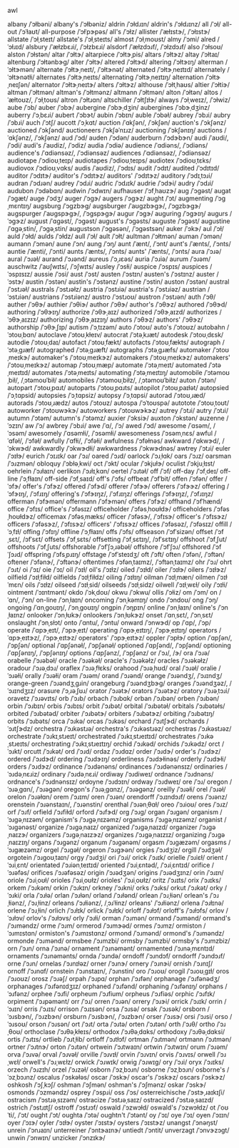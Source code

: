 awl

albany	/ˈɔɫbəni/
albany's	/ˈɔɫbəniz/
aldrin	/ˈɔɫdɹɪn/
aldrin's	/ˈɔɫdɹɪnz/
all	/ˈɔɫ/
all-out	/ˈɔˈɫaʊt/
all-purpose	/ˈɔɫˈpɝpəs/
all's	/ˈɔɫz/
allister	/ˈæɫɪstɝ/, /ˈɔɫɪstɝ/
allstate	/ˈɔɫˌsteɪt/
allstate's	/ˈɔɫˌsteɪts/
almost	/ˈɔɫˌmoʊst/
almy	/ˈɔmi/
alred	/ˈɔɫɹɪd/
alsbury	/ˈæɫzbɛɹi/, /ˈɔɫzbɛɹi/
alsdorf	/ˈæɫzdɔɹf/, /ˈɔɫzdɔɹf/
also	/ˈɔɫsoʊ/
alston	/ˈɔɫstən/
altar	/ˈɔɫtɝ/
altarpiece	/ˈɔɫtɝˌpis/
altars	/ˈɔɫtɝz/
altay	/ˈɔɫtaɪ/
altenburg	/ˈɔɫtənbɝɡ/
alter	/ˈɔɫtɝ/
altered	/ˈɔɫtɝd/
altering	/ˈɔɫtɝɪŋ/
alterman	/ˈɔɫtɝmən/
alternate	/ˈɔɫtɝˌneɪt/, /ˈɔɫtɝnət/
alternated	/ˈɔɫtɝˌneɪtɪd/
alternately	/ˈɔɫtɝnətɫi/
alternates	/ˈɔɫtɝˌneɪts/
alternating	/ˈɔɫtɝˌneɪtɪŋ/
alternation	/ˈɔɫtɝˌneɪʃən/
alternator	/ˈɔɫtɝˌneɪtɝ/
alters	/ˈɔɫtɝz/
althouse	/ˈɔɫtˌhaʊs/
altier	/ˈɔɫtiɝ/
altman	/ˈɔɫtmən/
altman's	/ˈɔɫtmənz/
altmann	/ˈɔɫtmən/
alton	/ˈɔɫtən/
altos	/ˈæɫtoʊz/, /ˈɔɫˌtoʊs/
altron	/ˈɔɫtɹɑn/
altschiller	/ˈɔɫtʃɪɫɝ/
always	/ˈɔɫˌweɪz/, /ˈɔɫwiz/
aube	/ˈɔb/
auber	/ˈɔbɝ/
aubergine	/ˈɔbɝˌdʒin/
aubergines	/ˈɔbɝˌdʒinz/
auberry	/ˈɔˌbɛɹi/
aubert	/ˈɔbɝt/
aubin	/ˈɔbɪn/
auble	/ˈɔbəɫ/
aubrey	/ˈɔbɹi/
aubry	/ˈɔbɹi/
auch	/ˈɔtʃ/
aucott	/ˈɔˌkɑt/
auction	/ˈɑkʃən/, /ˈɔkʃən/
auction's	/ˈɔkʃənz/
auctioned	/ˈɔkʃənd/
auctioneers	/ˈɔkʃəˈnɪɹz/
auctioning	/ˈɔkʃənɪŋ/
auctions	/ˈɑkʃənz/, /ˈɔkʃənz/
aud	/ˈɔd/
auden	/ˈɔdən/
auderburn	/ˈɔdɝbɝn/
audi	/ˈaʊdi/, /ˈɔdi/
audi's	/ˈaʊdiz/, /ˈɔdiz/
audia	/ˈɔdiə/
audience	/ˈɑdiəns/, /ˈɔdiəns/
audience's	/ˈɑdiənsəz/, /ˈɔdiənsəz/
audiences	/ˈɑdiənsəz/, /ˈɔdiənsəz/
audiotape	/ˈɔdioʊˌteɪp/
audiotapes	/ˈɔdioʊˌteɪps/
audiotex	/ˈɔdioʊˌtɛks/
audiovox	/ˈɔdioʊˌvɑks/
audis	/ˈaʊdiz/, /ˈɔdɪs/
audit	/ˈɔdɪt/
audited	/ˈɔdɪtɪd/
auditor	/ˈɔdɪtɝ/
auditor's	/ˈɔdɪtɝz/
auditors'	/ˈɔdɪtɝz/
auditory	/ˈɔdɪˌtɔɹi/
audran	/ˈɔdɹən/
audrey	/ˈɔdɹi/
audric	/ˈɔdɹɪk/
audrie	/ˈɔdɝi/
audry	/ˈɔdɹi/
audubon	/ˈɔdəbɑn/
audwin	/ˈɔdwɪn/
aufhauser	/ˈɔfˌhaʊzɝ/
aug	/ˈɔɡəst/
augat	/ˈɔɡæt/
auge	/ˈɔdʒ/
auger	/ˈɔɡɝ/
augers	/ˈɔɡɝz/
aught	/ˈɔt/
augmenting	/ˈɔɡˌmɛntɪŋ/
augsburg	/ˈɔɡzbɝɡ/
augsburger	/ˈaʊɡzbɝɡɝ/, /ˈɔɡzbɝɡɝ/
augspurger	/ˈaʊɡspɝɡɝ/, /ˈɔɡspɝɡɝ/
augur	/ˈɔɡɝ/
auguring	/ˈɔɡɝɪŋ/
augurs	/ˈɔɡɝz/
august	/ˈɑɡəst/, /ˈɔɡəst/
august's	/ˈɔɡəsts/
auguste	/ˈɔɡəst/
augustine	/ˈɑɡəˌstin/, /ˈɔɡəˌstin/
augustson	/ˈɔɡəsən/, /ˈɔɡəstsən/
auker	/ˈɔkɝ/
aul	/ˈɔɫ/
auld	/ˈɔɫd/
aulds	/ˈɔɫdz/
aull	/ˈɔɫ/
ault	/ˈɔɫt/
aultman	/ˈɔɫtmən/
auman	/ˈɔmən/
aumann	/ˈɔmən/
aune	/ˈɔn/
aung	/ˈɔŋ/
aunt	/ˈænt/, /ˈɔnt/
aunt's	/ˈænts/, /ˈɔnts/
auntie	/ˈænti/, /ˈɔnti/
aunts	/ˈænts/, /ˈɔnts/
aunts'	/ˈænts/, /ˈɔnts/
aura	/ˈɔɹə/
aural	/ˈɔɹəɫ/
aurand	/ˈɔɹənd/
aureus	/ˈɔˌɹɛəs/
auria	/ˈɔɹiə/
aurum	/ˈɔɹəm/
auschwitz	/ˈaʊʃwɪts/, /ˈɔʃwɪts/
ausley	/ˈɔsɫi/
auspice	/ˈɔspɪs/
auspices	/ˈɔspɪsɪz/
aussie	/ˈɔsi/
aust	/ˈɔst/
austen	/ˈɔstɪn/
austen's	/ˈɔstɪnz/
auster	/ˈɔstɝ/
austin	/ˈɔstən/
austin's	/ˈɔstənz/
austine	/ˈɔstin/
auston	/ˈɔstən/
austral	/ˈɔstɹəɫ/
australs	/ˈɔstɹəɫz/
austria	/ˈɔstɹiə/
austria's	/ˈɔstɹiəz/
austrian	/ˈɔstɹiən/
austrians	/ˈɔstɹiənz/
austro	/ˈɔstɹoʊ/
austron	/ˈɔstɹən/
auth	/ˈɔθ/
auther	/ˈɔθɝ/
authier	/ˈɔθiɝ/
author	/ˈɔθɝ/
author's	/ˈɔθɝz/
authored	/ˈɔθɝd/
authoring	/ˈɔθɝɪŋ/
authorize	/ˈɔθɝˌaɪz/
authorized	/ˈɔθɝˌaɪzd/
authorizes	/ˈɔθɝˌaɪzɪz/
authorizing	/ˈɔθɝˌaɪzɪŋ/
authors	/ˈɔθɝz/
authors'	/ˈɔθɝz/
authorship	/ˈɔθɝˌʃɪp/
autism	/ˈɔˌtɪzəm/
auto	/ˈɔtoʊ/
auto's	/ˈɔtoʊz/
autobahn	/ˈɔtoʊˌbɑn/
autoclave	/ˈɔtoʊˌkɫeɪv/
autocrat	/ˈɔtəˌkɹæt/
autodesk	/ˈɔtoʊˌdɛsk/
autodie	/ˈɔtoʊˌdaɪ/
autofact	/ˈɔtoʊˌfækt/
autofacts	/ˈɔtoʊˌfækts/
autograph	/ˈɔtəˌɡɹæf/
autographed	/ˈɔtəˌɡɹæft/
autographs	/ˈɔtəˌɡɹæfs/
automaker	/ˈɔtoʊˌmeɪkɝ/
automaker's	/ˈɔtoʊˌmeɪkɝz/
automakers	/ˈɔtoʊˌmeɪkɝz/
automakers'	/ˈɔtoʊˌmeɪkɝz/
automap	/ˈɔtoʊˌmæp/
automate	/ˈɔtəˌmeɪt/
automated	/ˈɔtəˌmeɪtɪd/
automates	/ˈɔtəˌmeɪts/
automating	/ˈɔtəˌmeɪtɪŋ/
automobile	/ˈɔtəmoʊˌbiɫ/, /ˌɔtəmoʊˈbiɫ/
automobiles	/ˈɔtəmoʊˌbiɫz/, /ˌɔtəmoʊˈbiɫz/
auton	/ˈɔtən/
autopart	/ˈɔtoʊˌpɑɹt/
autoparts	/ˈɔtoʊˌpɑɹts/
autopilot	/ˈɔtoʊˌpaɪɫət/
autopsied	/ˈɔˌtɑpsid/
autopsies	/ˈɔˌtɑpsiz/
autopsy	/ˈɔˌtɑpsi/
autorad	/ˈɔtoʊˌɹæd/
autorads	/ˈɔtoʊˌɹædz/
autos	/ˈɔtoʊz/
autospa	/ˈɔˈtoʊspə/
autotote	/ˈɔtoʊˌtoʊt/
autoworker	/ˈɔtoʊwɝkɝ/
autoworkers	/ˈɔtoʊwɝkɝz/
autrey	/ˈɔtɹi/
autry	/ˈɔtɹi/
autumn	/ˈɔtəm/
autumn's	/ˈɔtəmz/
auxier	/ˈɔksiɝ/
auxton	/ˈɔkstən/
auzenne	/ˈɔzɪn/
aw	/ˈɔ/
awbrey	/ˈɔbɹi/
awe	/ˈɑ/, /ˈɔ/
awed	/ˈɔd/
awesome	/ˈɑsəm/, /ˈɔsəm/
awesomely	/ˈɑsəmɫi/, /ˈɔsəmɫi/
awesomeness	/ˈɔsəmˌnɛs/
awful	/ˈɑfəɫ/, /ˈɔfəɫ/
awfully	/ˈɑfɫi/, /ˈɔfəɫi/
awfulness	/ˈɔfəɫnəs/
awkward	/ˈɑkwɝd/, /ˈɔkwɝd/
awkwardly	/ˈɔkwɝdɫi/
awkwardness	/ˈɔkwɝdnəs/
awtrey	/ˈɔtɹi/
euler	/ˈɔɪɫɝ/
eurich	/ˈɔɪɹɪk/
oar	/ˈɔɹ/
oared	/ˈɔɹd/
oarlock	/ˈɔɹˌɫɑk/
oars	/ˈɔɹz/
oarsman	/ˈɔɹzmən/
obloquy	/ˈɔbɫəˌkwi/
oct	/ˈɔkt/
ocular	/ˈɔkjuɫɝ/
oculist	/ˈɔkjuˌɫɪst/
oehrlein	/ˈɔɹɫaɪn/
oerlikon	/ˈɔɹɫɪˌkɑn/
oertel	/ˈɔɹtəɫ/
off	/ˈɔf/
off-day	/ˈɔfˌdeɪ/
off-line	/ˈɔˌfɫaɪn/
off-side	/ˈɔfˌsaɪd/
off's	/ˈɔfs/
offbeat	/ˈɔfˈbit/
offen	/ˈɔfən/
offer	/ˈɔfɝ/
offer's	/ˈɔfɝz/
offered	/ˈɔfɝd/
offerer	/ˈɔfɝɝ/
offerers	/ˈɔfɝɝz/
offering	/ˈɔfɝɪŋ/, /ˈɔfɹɪŋ/
offering's	/ˈɔfɝɪŋz/, /ˈɔfɹɪŋz/
offerings	/ˈɔfɝɪŋz/, /ˈɔfɹɪŋz/
offerman	/ˈɔfɝmən/
offermann	/ˈɔfɝmən/
offers	/ˈɔfɝz/
offhand	/ˈɔfˈhænd/
office	/ˈɔfɪs/
office's	/ˈɔfəsɪz/
officeholder	/ˈɔfəsˌhoʊɫdɝ/
officeholders	/ˈɔfəsˌhoʊɫdɝz/
officemax	/ˈɔfəsˌmæks/
officer	/ˈɔfəsɝ/, /ˈɔfɪsɝ/
officer's	/ˈɔfɪsɝz/
officers	/ˈɔfəsɝz/, /ˈɔfɪsɝz/
officers'	/ˈɔfɪsɝz/
offices	/ˈɔfəsəz/, /ˈɔfəsɪz/
offill	/ˈɔˌfɪɫ/
offing	/ˈɔfɪŋ/
offline	/ˈɔˌfɫaɪn/
offs	/ˈɔfs/
offseason	/ˈɔfˈsizən/
offset	/ˈɔfˌsɛt/, /ɔfˈsɛt/
offsets	/ˈɔfˌsɛts/
offsetting	/ˈɔfˌsɛtɪŋ/, /ɔfˈsɛtɪŋ/
offshoot	/ˈɔfˌʃut/
offshoots	/ˈɔfˌʃuts/
offshorable	/ˈɔfˈʃɔˌɹəbəɫ/
offshore	/ˈɔfˈʃɔɹ/
offshored	/ˈɔfˈʃɔɹd/
offspring	/ˈɔfsˌpɹɪŋ/
offstage	/ˈɔfˈsteɪdʒ/
oft	/ˈɔft/
often	/ˈɔfən/, /ˈɔftən/
oftener	/ˈɔfənɝ/, /ˈɔftənɝ/
oftentimes	/ˈɔfənˌtaɪmz/, /ˈɔftənˌtaɪmz/
ohr	/ˈɔɹ/
ohrt	/ˈɔɹt/
oi	/ˈɔɪ/
oie	/ˈɔɪ/
oil	/ˈɔɪɫ/
oil's	/ˈɔɪɫz/
oiled	/ˈɔɪɫd/
oiler	/ˈɔɪɫɝ/
oilers	/ˈɔɪɫɝz/
oilfield	/ˈɔɪɫˌfiɫd/
oilfields	/ˈɔɪɫˌfiɫdz/
oiling	/ˈɔɪɫɪŋ/
oilman	/ˈɔɪɫˌmæn/
oilmen	/ˈɔɪɫˈmɛn/
oils	/ˈɔɪɫz/
oilseed	/ˈɔɪɫˌsid/
oilseeds	/ˈɔɪɫˌsidz/
oilwell	/ˈɔɪɫˌwɛɫ/
oily	/ˈɔɪɫi/
ointment	/ˈɔɪntmənt/
okdo	/ˈɔkˌdoʊ/
okwu	/ˈɔkwu/
ollis	/ˈɔɫiz/
om	/ˈɔm/
on	/ˈɑn/, /ˈɔn/
on-line	/ˈɔnˌɫaɪn/
oncoming	/ˈɔnˌkəmɪŋ/
ondo	/ˈɔndoʊ/
ong	/ˈɔŋ/
ongoing	/ˈɑnˌɡoʊɪŋ/, /ˈɔnˌɡoʊɪŋ/
ongpin	/ˈɔŋpɪn/
online	/ˈɔnˌɫaɪn/
online's	/ˈɔnˌɫaɪnz/
onlooker	/ˈɔnˌɫʊkɝ/
onlookers	/ˈɔnˌɫʊkɝz/
onset	/ˈɑnˌsɛt/, /ˈɔnˌsɛt/
onslaught	/ˈɔnˌsɫɔt/
onto	/ˈɑntu/, /ˈɔntu/
onward	/ˈɔnwɝd/
op	/ˈɑp/, /ˈɔp/
operate	/ˈɑpɝˌeɪt/, /ˈɔpɝˌeɪt/
operating	/ˈɑpɝˌeɪtɪŋ/, /ˈɔpɝˌeɪtɪŋ/
operators	/ˈɑpɝˌeɪtɝz/, /ˈɔpɝˌeɪtɝz/
operators'	/ˈɔpɝˌeɪtɝz/
oppler	/ˈɔpɫɝ/
option	/ˈɑpʃən/, /ˈɔpʃən/
optional	/ˈɑpʃənəɫ/, /ˈɔpʃənəɫ/
optioned	/ˈɑpʃənd/, /ˈɔpʃənd/
optioning	/ˈɑpʃənɪŋ/, /ˈɔpʃənɪŋ/
options	/ˈɑpʃənz/, /ˈɔpʃənz/
or	/ˈɔɹ/, /ɝ/
ora	/ˈɔɹə/
orabelle	/ˈɔɹəbəɫ/
oracle	/ˈɔɹəkəɫ/
oracle's	/ˈɔɹəkəɫz/
oracles	/ˈɔɹəkəɫz/
oradour	/ˈɔɹəˌdɔɹ/
oraflex	/ˈɔɹəˌfɫɛks/
orahood	/ˈɔɹəˌhʊd/
oral	/ˈɔɹəɫ/
oralie	/ˈɔɹəɫi/
orally	/ˈɔɹəɫi/
oram	/ˈɔɹəm/
orand	/ˈɔɹənd/
orange	/ˈɔɹəndʒ/, /ˈɔɹɪndʒ/
orange-green	/ˈɔɹəndʒˌɡɹin/
orangeburg	/ˈɔɹəndʒbɝɡ/
oranges	/ˈɔɹəndʒəz/, /ˈɔɹɪndʒɪz/
orasure	/ˈɔˌɹəˌʃʊɹ/
orator	/ˈɔɹətɝ/
orators	/ˈɔɹətɝz/
oratory	/ˈɔɹəˌtɔɹi/
oravetz	/ˈɔɹəvɪts/
orb	/ˈɔɹb/
orbach	/ˈɔɹbɑk/
orban	/ˈɔɹbən/
orben	/ˈɔɹbən/
orbin	/ˈɔɹbɪn/
orbis	/ˈɔɹbɪs/
orbit	/ˈɔɹbət/
orbital	/ˈɔɹbətəɫ/
orbitals	/ˈɔɹbətəɫs/
orbited	/ˈɔɹbətəd/
orbiter	/ˈɔɹbətɝ/
orbiters	/ˈɔɹbətɝz/
orbiting	/ˈɔɹbətɪŋ/
orbits	/ˈɔɹbəts/
orca	/ˈɔɹkə/
orcas	/ˈɔɹkəs/
orchard	/ˈɔɹtʃɝd/
orchards	/ˈɔɹtʃɝdz/
orchestra	/ˈɔɹkəstɹə/
orchestra's	/ˈɔɹkəstɹəz/
orchestras	/ˈɔɹkəstɹəz/
orchestrate	/ˈɔɹkɪˌstɹeɪt/
orchestrated	/ˈɔɹkɪˌstɹeɪtɪd/
orchestrates	/ˈɔɹkəˌstɹeɪts/
orchestrating	/ˈɔɹkɪˌstɹeɪtɪŋ/
orchid	/ˈɔɹkəd/
orchids	/ˈɔɹkədz/
orct	/ˈɔɹkt/
orcutt	/ˈɔɹkət/
ord	/ˈɔɹd/
ordaz	/ˈɔɹdɑz/
order	/ˈɔɹdɝ/
order's	/ˈɔɹdɝz/
ordered	/ˈɔɹdɝd/
ordering	/ˈɔɹdɝɪŋ/
orderliness	/ˈɔɹdɝɫinəs/
orderly	/ˈɔɹdɝɫi/
orders	/ˈɔɹdɝz/
ordinance	/ˈɔɹdənəns/
ordinances	/ˈɔɹdənənsɪz/
ordinaries	/ˈɔɹdəˌnɛɹiz/
ordinary	/ˈɔɹdəˌnɛɹi/
ordiway	/ˈɔɹdiweɪ/
ordnance	/ˈɔɹdnəns/
ordnance's	/ˈɔɹdnənsɪz/
ordoyne	/ˈɔɹdɔɪn/
ordway	/ˈɔɹdweɪ/
ore	/ˈɔɹ/
oregon	/ˈɔɹəˌɡɑn/, /ˈɔɹəɡən/
oregon's	/ˈɔɹəˌɡɑnz/, /ˈɔɹəɡənz/
oreilly	/ˈɔɹəɫi/
orel	/ˈɔɹəɫ/
orelon	/ˈɔɹəɫɑn/
orem	/ˈɔɹɪm/
oren	/ˈɔɹən/
orendorff	/ˈɔɹɪndɔɹf/
orens	/ˈɔɹənz/
orenstein	/ˈɔɹənstaɪn/, /ˈɔɹənstin/
orenthal	/ˈɔɹənˌθɑɫ/
oreo	/ˈɔɹioʊ/
ores	/ˈɔɹz/
orf	/ˈɔɹf/
orfield	/ˈɔɹfiɫd/
orford	/ˈɔɹfɝd/
org	/ˈɔɹɡ/
organ	/ˈɔɹɡən/
organism	/ˈɔɹɡəˌnɪzəm/
organism's	/ˈɔɹɡəˌnɪzəmz/
organisms	/ˈɔɹɡəˌnɪzəmz/
organist	/ˈɔɹɡənəst/
organize	/ˈɔɹɡəˌnaɪz/
organized	/ˈɔɹɡəˌnaɪzd/
organizer	/ˈɔɹɡəˌnaɪzɝ/
organizers	/ˈɔɹɡəˌnaɪzɝz/
organizes	/ˈɔɹɡəˌnaɪzɪz/
organizing	/ˈɔɹɡəˌnaɪzɪŋ/
organs	/ˈɔɹɡənz/
organum	/ˈɔɹɡənəm/
orgasm	/ˈɔɹɡæzəm/
orgasms	/ˈɔɹɡæzəmz/
orgel	/ˈɔɹɡəɫ/
orgeron	/ˈɔɹɡɝən/
orgies	/ˈɔɹdʒiz/
orgill	/ˈɔɹdʒəɫ/
orgotein	/ˈɔɹɡoʊˌtaɪn/
orgy	/ˈɔɹdʒi/
ori	/ˈɔɹi/
orick	/ˈɔɹɪk/
orielle	/ˈɔɹiɛɫ/
orient	/ˈɔɹiˌɛnt/
orientated	/ˈɔɹiənˌteɪtɪd/
oriented	/ˈɔɹiˌɛntəd/, /ˈɔɹiˌɛntɪd/
orifice	/ˈɔɹəfəs/
orifices	/ˈɔɹəfəsəz/
origin	/ˈɔɹədʒən/
origins	/ˈɔɹədʒɪnz/
orin	/ˈɔɹɪn/
oriole	/ˈɔɹiˌoʊɫ/
orioles	/ˈɔɹiˌoʊɫz/
orioles'	/ˈɔɹiˌoʊɫz/
oritz	/ˈɔɹɪts/
orix	/ˈɔɹɪks/
orkem	/ˈɔɹkəm/
orkin	/ˈɔɹkɪn/
orkney	/ˈɔɹkni/
orks	/ˈɔɹks/
orkut	/ˈɔɹkət/
orky	/ˈɔɹki/
orla	/ˈɔɹɫə/
orlan	/ˈɔɹɫən/
orland	/ˈɔɹɫənd/
orlean	/ˈɔɹˌɫiən/
orlean's	/ˈɔɹˌɫiənz/, /ˈɔɹˌɫinz/
orleans	/ˈɔɹɫiənz/, /ˌɔɹˈɫinz/
orleans'	/ˈɔɹɫiənz/
orlena	/ˈɔɹɫɪnə/
orlene	/ˈɔɹˌɫin/
orlich	/ˈɔɹɫɪk/
orlick	/ˈɔɹɫɪk/
orloff	/ˈɔɹɫɔf/
orloff's	/ˈɔɹɫɔfs/
orlov	/ˈɔɹɫɔv/
orlov's	/ˈɔɹɫɔvs/
orly	/ˈɔɹɫi/
orman	/ˈɔɹmən/
ormand	/ˈɔɹmənd/
ormand's	/ˈɔɹməndz/
orme	/ˈɔɹm/
ormerod	/ˈɔɹmɝəd/
ormes	/ˈɔɹmz/
ormiston	/ˈɔɹmɪstɑn/
ormiston's	/ˈɔɹmɪstɑnz/
ormond	/ˈɔɹmənd/
ormond's	/ˈɔɹməndz/
ormonde	/ˈɔɹmənd/
ormsbee	/ˈɔɹmzbi/
ormsby	/ˈɔɹmzbi/
ormsby's	/ˈɔɹmzbiz/
orn	/ˈɔɹn/
orna	/ˈɔɹnə/
ornament	/ˈɔɹnəmənt/
ornamented	/ˈɔɹnəˌmɛntɪd/
ornaments	/ˈɔɹnəmənts/
ornda	/ˈɔɹndə/
orndoff	/ˈɔɹndɔf/
orndorff	/ˈɔɹndɔɹf/
orne	/ˈɔɹn/
ornelas	/ˈɔɹnɪɫəz/
orner	/ˈɔɹnɝ/
ornery	/ˈɔɹnɝi/
ornish	/ˈɔɹnɪʃ/
ornoff	/ˈɔɹnɑf/
ornstein	/ˈɔɹnstaɪn/, /ˈɔɹnstin/
oro	/ˈɔɹoʊ/
orogil	/ˈɔɹoʊˌɡɪɫ/
oros	/ˈɔɹoʊz/
orosz	/ˈɔɹəʃ/
orpah	/ˈɔɹpɑ/
orphan	/ˈɔɹfən/
orphanage	/ˈɔɹfənədʒ/
orphanages	/ˈɔɹfənɪdʒɪz/
orphaned	/ˈɔɹfənd/
orphaning	/ˈɔɹfənɪŋ/
orphans	/ˈɔɹfənz/
orphee	/ˈɔɹfi/
orpheum	/ˈɔɹfium/
orpheus	/ˈɔɹfiəs/
orphic	/ˈɔɹfɪk/
orpiment	/ˈɔɹpəmənt/
orr	/ˈɔɹ/
orren	/ˈɔɹən/
orrery	/ˈɔɹɝi/
orrick	/ˈɔɹɪk/
orrin	/ˈɔɹɪn/
orris	/ˈɔɹɪs/
orrison	/ˈɔɹɪsən/
orsa	/ˈɔɹsə/
orsak	/ˈɔɹsək/
orsborn	/ˈɔɹsbɝn/, /ˈɔɹzbɝn/
orsburn	/ˈɔɹsbɝn/, /ˈɔɹzbɝn/
orser	/ˈɔɹsɝ/
orsi	/ˈɔɹsi/
orso	/ˈɔɹsoʊ/
orson	/ˈɔɹsən/
ort	/ˈɔɹt/
orta	/ˈɔɹtə/
orten	/ˈɔɹtən/
orth	/ˈɔɹθ/
ortho	/ˈɔɹˌθoʊ/
orthoclase	/ˈɔɹθəˌkɫeɪs/
orthodox	/ˈɔɹθəˌdɑks/
orthodoxy	/ˈɔɹθəˌdɑksi/
ortis	/ˈɔɹtɪs/
ortlieb	/ˈɔɹtˌɫib/
ortloff	/ˈɔɹtɫɔf/
ortman	/ˈɔɹtmən/
ortmann	/ˈɔɹtmən/
ortner	/ˈɔɹtnɝ/
orton	/ˈɔɹtən/
ortwein	/ˈɔɹtwaɪn/
ortwin	/ˈɔɹtwɪn/
orum	/ˈɔɹəm/
orva	/ˈɔɹvə/
orval	/ˈɔɹvəɫ/
orville	/ˈɔɹvɪɫ/
orvin	/ˈɔɹvɪn/
orvis	/ˈɔɹvɪs/
orwell	/ˈɔɹˌwɛɫ/
orwell's	/ˈɔɹˌwɛɫz/
orwick	/ˈɔɹwɪk/
orwig	/ˈɔɹwɪɡ/
ory	/ˈɔɹi/
oryx	/ˈɔɹɪks/
orzech	/ˈɔɹzɪh/
orzel	/ˈɔɹzəɫ/
osborn	/ˈɔzˌbɔɹn/
osborne	/ˈɔzˌbɔɹn/
osborne's	/ˈɔzˌbɔɹnz/
oscalus	/ˈɔskəɫəs/
oscar	/ˈɔskɝ/
oscar's	/ˈɔskɝz/
oscars	/ˈɔskɝz/
oshkosh	/ˈɔʃˌkɔʃ/
oshman	/ˈɔʃmən/
oshman's	/ˈɔʃmənz/
oskar	/ˈɔskɝ/
osmonds	/ˈɔzməndz/
osprey	/ˈɔspɹi/
oss	/ˈɔs/
osterreichische	/ˈɔstɝˌɹaɪkɪʃi/
ostracism	/ˈɔstɹəˌsɪzəm/
ostracize	/ˈɔstɹəˌsaɪz/
ostracized	/ˈɔstɹəˌsaɪzd/
ostrich	/ˈɔstɹɪtʃ/
ostroff	/ˈɔstɹɔf/
oswald	/ˈɔzwɔɫd/
oswald's	/ˈɔzwɔɫdz/
ot	/ˈoʊˈti/, /ˈɔt/
ought	/ˈɔt/
oughta	/ˈɔtə/
oughtn't	/ˈɔtənt/
oy	/ˈɔɪ/
oye	/ˈɔɪ/
oyen	/ˈɔɪɪn/
oyer	/ˈɔɪɝ/
oyler	/ˈɔɪɫɝ/
oyster	/ˈɔɪstɝ/
oysters	/ˈɔɪstɝz/
unangst	/ˈɔnəŋst/
unrein	/ˈɔnɹaɪn/
unterreiner	/ˈɔntɝaɪnɝ/
untiedt	/ˈɔntit/
unverzagt	/ˈɔnvɝzɔɡt/
unwin	/ˈɔnwɪn/
unzicker	/ˈɔnzɪkɝ/
